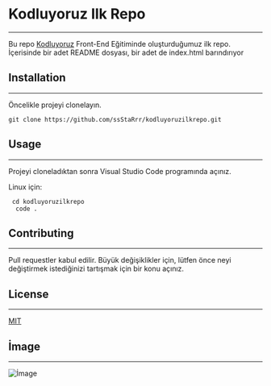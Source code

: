 # Kodluyoruz Ilk Repo
-----
Bu repo [Kodluyoruz](https://kodluyoruz.org/) Front-End Eğitiminde oluşturduğumuz ilk repo. İçerisinde bir adet README dosyası, bir adet de index.html barındırıyor

## Installation
----
Öncelikle projeyi clonelayın.

` git clone https://github.com/ssStaRrr/kodluyoruzilkrepo.git `

## Usage
---
Projeyi cloneladıktan sonra Visual Studio Code programında açınız.

Linux için: 

```
 cd kodluyoruzilkrepo 
  code .       
```

## Contributing
----
Pull requestler kabul edilir. Büyük değişiklikler için, lütfen önce neyi değiştirmek istediğinizi tartışmak için bir konu açınız.

## License 
----
[MIT](https://opensource.org/licenses/MIT)

## İmage
---
![İmage](https://kodluyoruz.org/wp-content/uploads/2022/05/a0d5d919e567c1ca122529eea4a6350ac2997198-926x749-1.webp)


